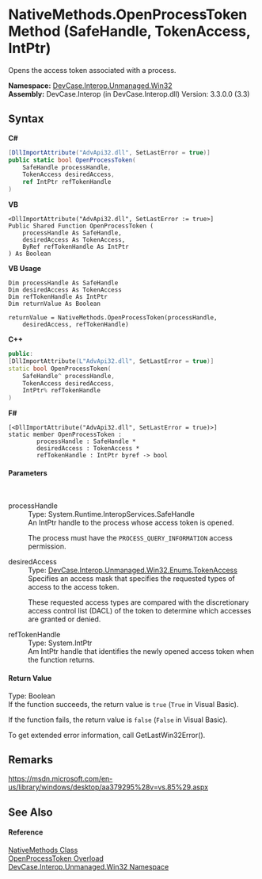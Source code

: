 # NativeMethods.OpenProcessToken Method (SafeHandle, TokenAccess, IntPtr)
 

Opens the access token associated with a process.

**Namespace:**&nbsp;<a href="N_DevCase_Interop_Unmanaged_Win32">DevCase.Interop.Unmanaged.Win32</a><br />**Assembly:**&nbsp;DevCase.Interop (in DevCase.Interop.dll) Version: 3.3.0.0 (3.3)

## Syntax

**C#**<br />
``` C#
[DllImportAttribute("AdvApi32.dll", SetLastError = true)]
public static bool OpenProcessToken(
	SafeHandle processHandle,
	TokenAccess desiredAccess,
	ref IntPtr refTokenHandle
)
```

**VB**<br />
``` VB
<DllImportAttribute("AdvApi32.dll", SetLastError := true>]
Public Shared Function OpenProcessToken ( 
	processHandle As SafeHandle,
	desiredAccess As TokenAccess,
	ByRef refTokenHandle As IntPtr
) As Boolean
```

**VB Usage**<br />
``` VB Usage
Dim processHandle As SafeHandle
Dim desiredAccess As TokenAccess
Dim refTokenHandle As IntPtr
Dim returnValue As Boolean

returnValue = NativeMethods.OpenProcessToken(processHandle, 
	desiredAccess, refTokenHandle)
```

**C++**<br />
``` C++
public:
[DllImportAttribute(L"AdvApi32.dll", SetLastError = true)]
static bool OpenProcessToken(
	SafeHandle^ processHandle, 
	TokenAccess desiredAccess, 
	IntPtr% refTokenHandle
)
```

**F#**<br />
``` F#
[<DllImportAttribute("AdvApi32.dll", SetLastError = true)>]
static member OpenProcessToken : 
        processHandle : SafeHandle * 
        desiredAccess : TokenAccess * 
        refTokenHandle : IntPtr byref -> bool 

```


#### Parameters
&nbsp;<dl><dt>processHandle</dt><dd>Type: System.Runtime.InteropServices.SafeHandle<br />An IntPtr handle to the process whose access token is opened. 

 The process must have the `PROCESS_QUERY_INFORMATION` access permission.</dd><dt>desiredAccess</dt><dd>Type: <a href="T_DevCase_Interop_Unmanaged_Win32_Enums_TokenAccess">DevCase.Interop.Unmanaged.Win32.Enums.TokenAccess</a><br />Specifies an access mask that specifies the requested types of access to the access token. 

 These requested access types are compared with the discretionary access control list (DACL) of the token to determine which accesses are granted or denied.</dd><dt>refTokenHandle</dt><dd>Type: System.IntPtr<br />Am IntPtr handle that identifies the newly opened access token when the function returns.</dd></dl>

#### Return Value
Type: Boolean<br />If the function succeeds, the return value is `true` (`True` in Visual Basic). 

 If the function fails, the return value is `false` (`False` in Visual Basic). 

 To get extended error information, call GetLastWin32Error().

## Remarks
<a href="https://msdn.microsoft.com/en-us/library/windows/desktop/aa379295%28v=vs.85%29.aspx" target="_blank">https://msdn.microsoft.com/en-us/library/windows/desktop/aa379295%28v=vs.85%29.aspx</a>

## See Also


#### Reference
<a href="T_DevCase_Interop_Unmanaged_Win32_NativeMethods">NativeMethods Class</a><br /><a href="Overload_DevCase_Interop_Unmanaged_Win32_NativeMethods_OpenProcessToken">OpenProcessToken Overload</a><br /><a href="N_DevCase_Interop_Unmanaged_Win32">DevCase.Interop.Unmanaged.Win32 Namespace</a><br />